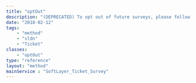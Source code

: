 ```yaml
---
title: "optOut"
description: "(DEPRECATED) To opt out of future surveys, please follow the link found in the email survey. "
date: "2018-02-12"
tags:
    - "method"
    - "sldn"
    - "Ticket"
classes:
    - "optOut"
type: "reference"
layout: "method"
mainService : "SoftLayer_Ticket_Survey"
---
```

